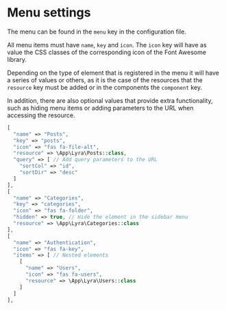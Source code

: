 # Menu settings

The menu can be found in the `menu` key in the configuration file.

All menu items must have `name`, `key` and `icon`. The `icon` key will have as value the CSS classes of the corresponding icon of the Font Awesome library.

Depending on the type of element that is registered in the menu it will have a series of values or others, as it is the case of the resources that the `resource` key must be added or in the components the `component` key.

In addition, there are also optional values that provide extra functionality, such as hiding menu items or adding parameters to the URL when accessing the resource.

``` php
[
  "name" => "Posts",
  "key" => "posts",
  "icon" => "fas fa-file-alt",
  "resource" => \App\Lyra\Posts::class,
  "query" => [ // Add query parameters to the URL
    "sortCol" => "id",
    "sortDir" => "desc"
  ]
],
[
  "name" => "Categories",
  "key" => "categories",
  "icon" => "fas fa-folder",
  "hidden" => true, // Hide the element in the sidebar menu
  "resource" => \App\Lyra\Categories::class
],
[
  "name" => "Authentication",
  "icon" => "fas fa-key",
  "items" => [ // Nested elements
    [
      "name" => "Users",
      "icon" => "fas fa-users",
      "resource" => \App\Lyra\Users::class
    ]
  ]
],
```
